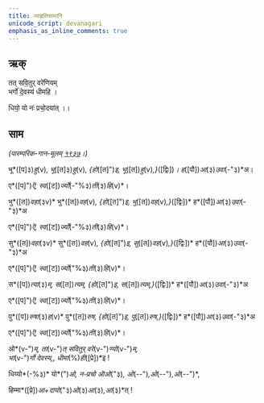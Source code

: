 ```yaml
---
title: व्याहृतिसामानि  
unicode_script: devanagari  
emphasis_as_inline_comments: true
---   
```


## ऋक्

तत् सवि॒तुर् वरे॑णियम्  
भर्गो॑ दे॒वस्य॑ धीमहि ।

धियो॒ यो नः॑ प्रचो॒दया॑त् ।।

## साम

*(पारम्परिक-गान-मूलम् [१९३७](https://archive.org/stream/sAmaveda-jaiminIya-paravastu-paramparA-docs/UDAKA%20SAANTHI%20SAAMAANI#page/n1/mode/1up&sa=D&ust=1542425956425000)।)*

भू*([प]३)*हु*(v)*,  भू*([त]३)*हु*(v)*,  {हो*([त]")*इ, भू*([त])*हु*(v)*,}*([द्विः])*। ह*([पौ])*आ*(३)*उवा*(-"३)*अ।

ए*([प]")*ऎ, स्व*([ट])*र्ज्यो*(-"%३)*ती*(३)*हि*(v)*।

भु*([त])*वहा*(३v)* भु*([त])*वह*(v)*, {हो*([त]")*इ, भु*([त])*वह*(v)*,}*([द्विः])* ह*([पौ])*आ*(३)*उवा*(-"३)*अ

ए*([प]")*ऎ, स्व*([ट])*र्ज्यो*(-"%३)*ती*(३)*हि*(v)*।

सु*([त])*वहा*(३v)* सु*([त])*वह*(v)*, {हो*([त]")*इ, सु*([त])*वह*(v)*,}*([द्विः])* ह*([पौ])*आ*(३)*उवा*(-"३)*अ

ए*([प]")*ऎ, स्व*([ट])*र्ज्यो*("%३)*ती*(३)*हि*(v)*।

स*([प])*त्या*(३)*म्, स*([त])*त्यम्,  {हो*([त]")*इ, स*([त])*त्यम्,}*([द्विः])* ह*([पौ])*आ*(३)*उवा*(-"३)*अ

ए*([प]")*ऎ, स्व*([ट])*र्ज्यो*("%३)*ती*(३)*हि*(v)*।

पु*([प])*रुषा*(३)*ह*(v)* पु*([त])*रुष, {हो*([त]")*इ, पु*([त])*रुष,}*([द्विः])* ह*([पौ])*आ*(३)*उवा*(-"३)*अ

ए*([प]")*ऎ, स्व*([ट])*र्ज्यो*("%३)*ती*(३)*हि*(v)*।

ओ*(v-")*म्, ता*(v-")*त् सवितुर् वरे*(v-")*ण्यो*(v-")*म्,  
भा*(v-")*र्गो देवस्य,, धीमा*(%)*ही*([प्रे])*इ !

धिय्यो*(-%३)* यो*(")*ओ, नᳶप्रचो ऒओ*("३)*, ओ*(--")*,ओ*(--")*,ओ*(--")*,

हिम्मा*([प्रे])*आ+दायो*("३)*ओ*(३)*आ*(३)*,आ*(३)*त् !
